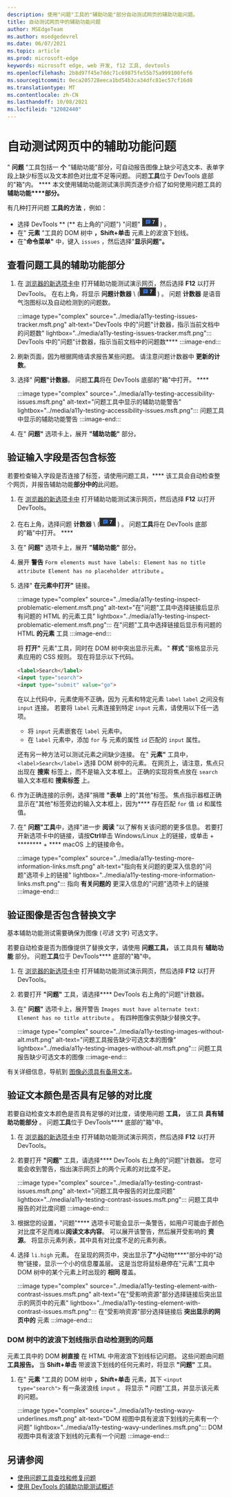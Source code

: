 ```yaml
---
description: 使用"问题"工具的"辅助功能"部分自动测试网页的辅助功能问题。
title: 自动测试网页中的辅助功能问题
author: MSEdgeTeam
ms.author: msedgedevrel
ms.date: 06/07/2021
ms.topic: article
ms.prod: microsoft-edge
keywords: microsoft edge, web 开发, f12 工具, devtools
ms.openlocfilehash: 2b8d97f45e7ddc71c69875fe55b75a999100fef6
ms.sourcegitcommit: 0eca205728eeca1bd54b3ca34dfc81ec57cf16d8
ms.translationtype: MT
ms.contentlocale: zh-CN
ms.lasthandoff: 10/08/2021
ms.locfileid: "12082440"
---
```

# <a name="automatically-test-a-webpage-for-accessibility-issues"></a>自动测试网页中的辅助功能问题

" **问题** "工具包括一 **个** "辅助功能"部分，可自动报告图像上缺少可选文本、表单字段上缺少标签以及文本颜色对比度不足等问题。  问题**工具**位于 DevTools 底部的"箱"内。 ****  本文使用辅助功能测试演示网页逐步介绍了如何使用问题工具的**辅助功能****部分。**

有几种打开问题 **工具的方法** ，例如：
*  选择 DevTools ** (** 右上角的"问题") "问题" ![ 计数器 ](../media/issues-counter-icon.msft.png) \) 。
*  在" **元素** "工具的 DOM 树中 **，Shift+单击** 元素上的波浪下划线。
*  在"**命令菜单"** 中，键入 `issues` ，然后选择"**显示问题"。**


## <a name="view-the-accessibility-section-of-the-issues-tool"></a>查看问题工具的辅助功能部分

1.  在 [浏览器的新选项卡中][DevToolsA11yErrorsDemopage] 打开辅助功能测试演示网页，然后选择 **F12** 以打开 DevTools。  在右上角，将显示 **问题计数器** \ (![ 问题计数器 ](../media/issues-counter-icon.msft.png) \) 。  问题 **计数器** 是语音气泡图标以及自动检测到的问题数。

    :::image type="complex" source="../media/a11y-testing-issues-tracker.msft.png" alt-text="DevTools 中的&quot;问题&quot;计数器，指示当前文档中的问题数" lightbox="../media/a11y-testing-issues-tracker.msft.png":::
        DevTools 中的"问题"计数器，指示当前文档中的问题数****
    :::image-end:::

1.  刷新页面，因为根据网络请求报告某些问题。  请注意问题计数器中 **更新的计数**。

1.  选择" **问题"计数器**。  问题**工具**将在 DevTools 底部的"箱"中打开。 ****

    :::image type="complex" source="../media/a11y-testing-accessibility-issues.msft.png" alt-text="问题工具中显示的辅助功能警告" lightbox="../media/a11y-testing-accessibility-issues.msft.png":::
        问题工具中显示的辅助功能警告
    :::image-end:::

1.  在" **问题"** 选项卡上，展开 **"辅助功能"** 部分。


## <a name="verify-that-input-fields-have-labels"></a>验证输入字段是否包含标签

若要检查输入字段是否连接了标签，请使用问题工具，**** 该工具会自动检查整个网页，并报告辅助功能**部分中的**此问题。

1.  在 [浏览器的新选项卡中][DevToolsA11yErrorsDemopage] 打开辅助功能测试演示网页，然后选择 **F12** 以打开 DevTools。

1.  在右上角，选择问题 **计数器** \ (![ 问题计数器 ](../media/issues-counter-icon.msft.png) \) 。  问题**工具**将在 DevTools 底部的"箱"中打开。 ****

1.  在" **问题"** 选项卡上，展开 **"辅助功能"** 部分。

1.  展开 **警告** `Form elements must have labels: Element has no title attribute Element has no placeholder attribute` 。

1. 选择" **在元素中打开"** 链接。

    :::image type="complex" source="../media/a11y-testing-inspect-problematic-element.msft.png" alt-text="在&quot;问题&quot;工具中选择链接后显示有问题的 HTML 的元素工具" lightbox="../media/a11y-testing-inspect-problematic-element.msft.png":::
        在"问题"工具中选择链接后显示有问题的 HTML **的元素** 工具 :::image-end:::

    将 **打开"** 元素"工具，同时在 DOM 树中突出显示元素。  " **样式** "窗格显示元素应用的 CSS 规则。  现在将显示以下代码。

    ```html
    <label>Search</label>
    <input type="search">
    <input type="submit" value="go">
    ```

    在以上代码中，元素使用不正确，因为 元素和特定元素 `label` `label` 之间没有 `input` 连接。  若要将 `label` 元素连接到特定 `input` 元素，请使用以下任一选项。
    *   将 `input` 元素嵌套在 `label` 元素中。
    *   在 `label` 元素中，添加 `for` 与 元素的属性 `id` 匹配的 `input` 属性。

    还有另一种方法可以测试元素之间缺少连接。 在" **元素"** 工具中， `<label>Search</label>` 选择 DOM 树中的元素。  在网页上，请注意，焦点只出现在 **搜索** 标签上，而不是输入文本框上。  正确的实现将焦点放在 `search` 输入文本框和 **搜索标签** 上。

1.  作为正确连接的示例，选择"捐赠 **"表单** 上的"其他"标签。  焦点指示器框正确显示在"其他"标签旁边的输入文本框上，因为**** 存在匹配 `for` 值 `id` 和属性值。

1.  在" **问题"工具**中，选择"进一步 **阅读** "以了解有关该问题的更多信息。  若要打开新选项卡中的链接，请按**Ctrl**单击 Windows/Linux 上的链接，或单击 + ******** + **** macOS 上的链接命令。

    :::image type="complex" source="../media/a11y-testing-more-information-links.msft.png" alt-text="指向有关问题的更深入信息的&quot;问题&quot;选项卡上的链接" lightbox="../media/a11y-testing-more-information-links.msft.png":::
        指向 **有关问题的** 更深入信息的"问题"选项卡上的链接
    :::image-end:::


## <a name="verify-that-images-have-alt-text"></a>验证图像是否包含替换文字

基本辅助功能测试需要确保为图像 (_可选_ 文字) 可选文字。

若要自动检查是否为图像提供了替换文字，请使用 **问题工具，** 该工具具有 **辅助功能** 部分。  问题**工具**位于 DevTools**** 底部的"箱"中。

1.  在 [浏览器的新选项卡中][DevToolsA11yErrorsDemopage] 打开辅助功能测试演示网页，然后选择 **F12** 以打开 DevTools。

1.  若要打开 **"问题"** 工具，请选择**** DevTools 右上角的"问题"计数器。

1.  在" **问题"** 选项卡上，展开警告 `Images must have alternate text: Element has no title attribute` 。  有四种图像实例缺少替换文字。

    :::image type="complex" source="../media/a11y-testing-images-without-alt.msft.png" alt-text="问题工具报告缺少可选文本的图像" lightbox="../media/a11y-testing-images-without-alt.msft.png":::
        问题工具报告缺少可选文本的图像
    :::image-end:::

有关详细信息，导航到 [图像必须具有备用文本](https://dequeuniversity.com/rules/axe/4.1/image-alt)。


## <a name="verify-that-text-colors-have-enough-contrast"></a>验证文本颜色是否具有足够的对比度

若要自动检查文本颜色是否具有足够的对比度，请使用问题 **工具，** 该工具 **具有辅助功能部分** 。  问题**工具**位于 DevTools**** 底部的"箱"中。

1.  在 [浏览器的新选项卡中][DevToolsA11yErrorsDemopage] 打开辅助功能测试演示网页，然后选择 **F12** 以打开 DevTools。

1.  若要打开 **"问题"** 工具，请选择**** DevTools 右上角的"问题"计数器。  您可能会收到警告，指出演示网页上的两个元素的对比度不足。

    :::image type="complex" source="../media/a11y-testing-contrast-issues.msft.png" alt-text="问题工具中报告的对比度问题" lightbox="../media/a11y-testing-contrast-issues.msft.png":::
        问题工具中报告的对比度问题
    :::image-end:::

1.  根据您的设置，"问题"**** 选项卡可能会显示一条警告，如用户可能由于颜色对比度不足而难以**阅读文本内容**。   可以展开该警告，然后展开受影响的 **资源**。  将显示元素列表，其中具有对比度不足的元素列表。


1.  选择 `li.high` 元素。  在呈现的网页中，突出显示**了"小**动物****"部分中的"动物"链接，显示一个小的信息覆盖层。  这是当您将鼠标悬停在"元素"工具中 DOM 树中的某个元素上时出现的 **相同** 覆盖。

    :::image type="complex" source="../media/a11y-testing-element-with-contrast-issues.msft.png" alt-text="在&quot;受影响资源&quot;部分选择链接后突出显示的网页中的元素" lightbox="../media/a11y-testing-element-with-contrast-issues.msft.png":::
        在"受影响资源"部分选择链接后 **突出显示的网页中的** 元素
    :::image-end:::


### <a name="wavy-underlines-in-the-dom-tree-indicate-automatically-detected-issues"></a>DOM 树中的波浪下划线指示自动检测到的问题

元素工具中的 DOM **树直接** 在 HTML 中用波浪下划线标记问题。  这些问题由问题**工具报告。**  当 **Shift+单击** 带波浪下划线的任何元素时，将显示 **"问题"** 工具。

1.  在" **元素** "工具的 DOM 树中 **，Shift+单击** 元素，其下 `<input type="search">` 有一条波浪线 `input` 。  将显示 **"** 问题"工具，并显示该元素的问题。

    :::image type="complex" source="../media/a11y-testing-wavy-underlines.msft.png" alt-text="DOM 视图中具有波浪下划线的元素有一个问题" lightbox="../media/a11y-testing-wavy-underlines.msft.png":::
        DOM 视图中具有波浪下划线的元素有一个问题
    :::image-end:::


<!-- ====================================================================== -->
## <a name="see-also"></a>另请参阅

*  [使用问题工具查找和修复问题][DevToolsIssuesTool]
*  [使用 DevTools 的辅助功能测试概述](accessibility-testing-in-devtools.md)


<!-- ====================================================================== -->
<!-- links -->
[DevToolsIssuesTool]: ../issues/index.md "使用问题工具查找并修复问题 | Microsoft Docs"
[DevToolsA11yErrorsDemopage]: https://microsoftedge.github.io/DevToolsSamples/a11y-testing/page-with-errors.html "辅助功能测试演示网页|GitHub"
